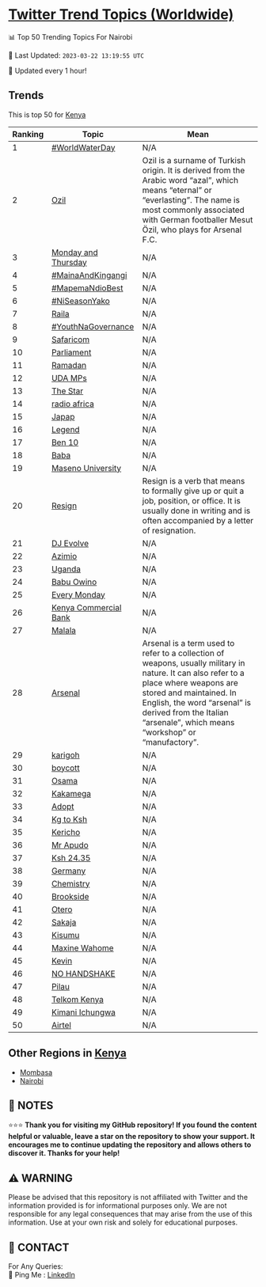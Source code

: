 [Twitter Trend Topics (Worldwide)](https://github.com/ErcinDedeoglu/Twitter-Trend-Topics)
==========


📊 Top 50 Trending Topics For Nairobi

📆 Last Updated: `2023-03-22 13:19:55 UTC`

🔧 Updated every 1 hour!


## Trends

This is top 50 for [Kenya](</Kenya>)

| Ranking | Topic | Mean |
| ------- | ------------ | ------------ |
| 1 | [#WorldWaterDay](http://twitter.com/search?q=%23WorldWaterDay) | N/A |
| 2 | [Ozil](http://twitter.com/search?q=Ozil) | Ozil is a surname of Turkish origin. It is derived from the Arabic word “azal”, which means “eternal” or “everlasting”. The name is most commonly associated with German footballer Mesut Özil, who plays for Arsenal F.C. |
| 3 | [Monday and Thursday](http://twitter.com/search?q=Monday+and+Thursday) | N/A |
| 4 | [#MainaAndKingangi](http://twitter.com/search?q=%23MainaAndKingangi) | N/A |
| 5 | [#MapemaNdioBest](http://twitter.com/search?q=%23MapemaNdioBest) | N/A |
| 6 | [#NiSeasonYako](http://twitter.com/search?q=%23NiSeasonYako) | N/A |
| 7 | [Raila](http://twitter.com/search?q=Raila) | N/A |
| 8 | [#YouthNaGovernance](http://twitter.com/search?q=%23YouthNaGovernance) | N/A |
| 9 | [Safaricom](http://twitter.com/search?q=Safaricom) | N/A |
| 10 | [Parliament](http://twitter.com/search?q=Parliament) | N/A |
| 11 | [Ramadan](http://twitter.com/search?q=Ramadan) | N/A |
| 12 | [UDA MPs](http://twitter.com/search?q=UDA+MPs) | N/A |
| 13 | [The Star](http://twitter.com/search?q=The+Star) | N/A |
| 14 | [radio africa](http://twitter.com/search?q=radio+africa) | N/A |
| 15 | [Japap](http://twitter.com/search?q=Japap) | N/A |
| 16 | [Legend](http://twitter.com/search?q=Legend) | N/A |
| 17 | [Ben 10](http://twitter.com/search?q=Ben+10) | N/A |
| 18 | [Baba](http://twitter.com/search?q=Baba) | N/A |
| 19 | [Maseno University](http://twitter.com/search?q=Maseno+University) | N/A |
| 20 | [Resign](http://twitter.com/search?q=Resign) | Resign is a verb that means to formally give up or quit a job, position, or office. It is usually done in writing and is often accompanied by a letter of resignation. |
| 21 | [DJ Evolve](http://twitter.com/search?q=DJ+Evolve) | N/A |
| 22 | [Azimio](http://twitter.com/search?q=Azimio) | N/A |
| 23 | [Uganda](http://twitter.com/search?q=Uganda) | N/A |
| 24 | [Babu Owino](http://twitter.com/search?q=Babu+Owino) | N/A |
| 25 | [Every Monday](http://twitter.com/search?q=Every+Monday) | N/A |
| 26 | [Kenya Commercial Bank](http://twitter.com/search?q=Kenya+Commercial+Bank) | N/A |
| 27 | [Malala](http://twitter.com/search?q=Malala) | N/A |
| 28 | [Arsenal](http://twitter.com/search?q=Arsenal) | Arsenal is a term used to refer to a collection of weapons, usually military in nature. It can also refer to a place where weapons are stored and maintained. In English, the word “arsenal” is derived from the Italian “arsenale”, which means “workshop” or “manufactory”. |
| 29 | [karigoh](http://twitter.com/search?q=karigoh) | N/A |
| 30 | [boycott](http://twitter.com/search?q=boycott) | N/A |
| 31 | [Osama](http://twitter.com/search?q=Osama) | N/A |
| 32 | [Kakamega](http://twitter.com/search?q=Kakamega) | N/A |
| 33 | [Adopt](http://twitter.com/search?q=Adopt) | N/A |
| 34 | [Kg to Ksh](http://twitter.com/search?q=Kg+to+Ksh) | N/A |
| 35 | [Kericho](http://twitter.com/search?q=Kericho) | N/A |
| 36 | [Mr Apudo](http://twitter.com/search?q=Mr+Apudo) | N/A |
| 37 | [Ksh 24.35](http://twitter.com/search?q=Ksh+24.35) | N/A |
| 38 | [Germany](http://twitter.com/search?q=Germany) | N/A |
| 39 | [Chemistry](http://twitter.com/search?q=Chemistry) | N/A |
| 40 | [Brookside](http://twitter.com/search?q=Brookside) | N/A |
| 41 | [Otero](http://twitter.com/search?q=Otero) | N/A |
| 42 | [Sakaja](http://twitter.com/search?q=Sakaja) | N/A |
| 43 | [Kisumu](http://twitter.com/search?q=Kisumu) | N/A |
| 44 | [Maxine Wahome](http://twitter.com/search?q=Maxine+Wahome) | N/A |
| 45 | [Kevin](http://twitter.com/search?q=Kevin) | N/A |
| 46 | [NO HANDSHAKE](http://twitter.com/search?q=NO+HANDSHAKE) | N/A |
| 47 | [Pilau](http://twitter.com/search?q=Pilau) | N/A |
| 48 | [Telkom Kenya](http://twitter.com/search?q=Telkom+Kenya) | N/A |
| 49 | [Kimani Ichungwa](http://twitter.com/search?q=Kimani+Ichungwa) | N/A |
| 50 | [Airtel](http://twitter.com/search?q=Airtel) | N/A |



## Other Regions in [Kenya](</Kenya>)

* [Mombasa](</Kenya/Mombasa.md>)
* [Nairobi](</Kenya/Nairobi.md>)



## 📝 NOTES

⭐⭐⭐ **Thank you for visiting my GitHub repository! If you found the content helpful or valuable, leave a star on the repository to show your support. It encourages me to continue updating the repository and allows others to discover it. Thanks for your help!**


## ⚠️ WARNING

Please be advised that this repository is not affiliated with Twitter and the information provided is for informational purposes only. We are not responsible for any legal consequences that may arise from the use of this information. Use at your own risk and solely for educational purposes.


## 📨 CONTACT

 For Any Queries:  
            🏓 Ping Me : [LinkedIn](https://www.linkedin.com/in/ercindedeoglu/)
